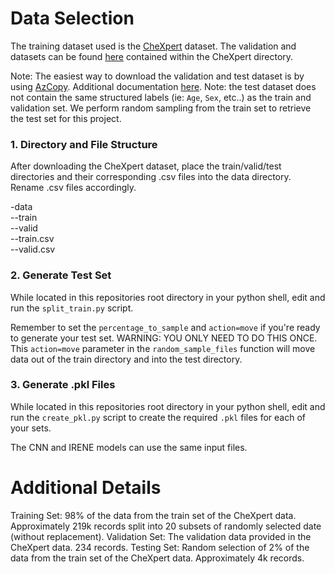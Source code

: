 # Data Selection

The training dataset used is the [CheXpert](https://stanfordmlgroup.github.io/competitions/chexpert) dataset. The validation and datasets can be found [here](https://stanfordaimi.azurewebsites.net/datasets/23c56a0d-15de-405b-87c8-99c30138950c) contained within the CheXpert directory.

Note: The easiest way to download the validation and test dataset is by using [AzCopy](https://learn.microsoft.com/en-us/azure/storage/common/storage-use-azcopy-v10). Additional documentation [here](https://learn.microsoft.com/en-us/azure/storage/common/storage-use-azcopy-blobs-download). Note: the test dataset does not contain the same structured labels (ie: `Age`, `Sex`, etc..) as the train and validation set. We perform random sampling from the train set to retrieve the test set for this project.

### 1. Directory and File Structure
After downloading the CheXpert dataset, place the train/valid/test directories and their corresponding .csv files into the data directory. Rename .csv files accordingly. 

-data <br>
--train <br>
--valid <br>
--train.csv <br>
--valid.csv <br>

### 2. Generate Test Set
While located in this repositories root directory in your python shell, edit and run the `split_train.py` script.

Remember to set the `percentage_to_sample` and `action=move` if you're ready to generate your test set. WARNING: YOU ONLY NEED TO DO THIS ONCE. This `action=move` parameter in the `random_sample_files` function will move data out of the train directory and into the test directory. 

### 3. Generate .pkl Files
While located in this repositories root directory in your python shell, edit and run the `create_pkl.py` script to create the required `.pkl` files for each of your sets. 

The CNN and IRENE models can use the same input files.

# Additional Details

Training Set: 98% of the data from the train set of the CheXpert data. Approximately 219k records split into 20 subsets of randomly selected date (without replacement).
Validation Set: The validation data provided in the CheXpert data. 234 records.
Testing Set: Random selection of 2% of the data from the train set of the CheXpert data. Approximately 4k records.